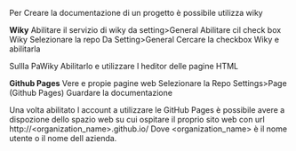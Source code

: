 Per Creare la documentazione di un progetto è possibile utilizza wiky

**Wiky**
Abilitare il servizio di wiky da setting>General Abilitare cil check box Wiky
Selezionare la repo
Da Setting>General
Cercare la checkbox Wiky e abilitarla

Sullla PaWiky Abilitarlo e utilizzare l heditor delle pagine HTML

**Github Pages**
Vere e propie pagine web 
Selezionare la Repo
Settings>Page     (Github Pages)
Guardare la documentazione

Una volta abilitato l account a utilizzare le GitHub Pages
è possibile avere a dispozione dello spazio web su cui ospitare il proprio sito web
con url
http://<organization_name>.github.io/<projectname>
Dove <organization_name> è il nome utente o il nome dell azienda.

